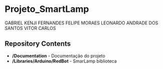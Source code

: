 # Projeto_SmartLamp

GABRIEL KENJI FERNANDES
FELIPE MORAES
LEONARDO ANDRADE DOS SANTOS
VITOR CARLOS

Repository Contents
-------------------

* **/Documentation** - Documentação do projeto
* **/Libraries/Arduino/RedBot** - SmarLamp biblioteca
